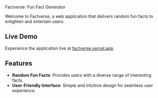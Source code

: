 Factverse: Fun Fact Generator

Welcome to Factverse, a web application that delivers random fun facts to enlighten and entertain users.

## Live Demo

Experience the application live at [factverse.vercel.app](https://factverse.vercel.app).

## Features

- **Random Fun Facts**: Provides users with a diverse range of interesting facts.
- **User-Friendly Interface**: Simple and intuitive design for seamless user experience.
